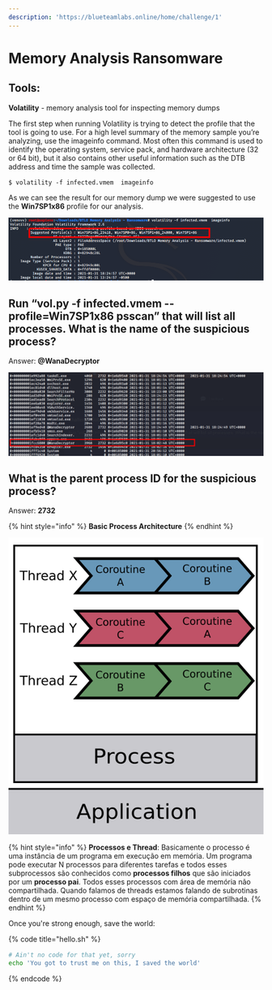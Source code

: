```yaml
---
description: 'https://blueteamlabs.online/home/challenge/1'
---
```


# Memory Analysis Ransomware

## Tools:

**Volatility** - memory analysis tool for inspecting memory dumps

The first step when running Volatility is trying to detect the profile that the tool is going to use. For a high level summary of the memory sample you’re analyzing, use the imageinfo command. Most often this command is used to identify the operating system, service pack, and hardware architecture \(32 or 64 bit\), but it also contains other useful information such as the DTB address and time the sample was collected.

```
$ volatility -f infected.vmem  imageinfo

```

As we can see the result for our memory dump we were suggested to use the **Win7SP1x86** profile for our analysis.

![Volatility profile suggestion](../../.gitbook/assets/image%20%281%29.png)

## Run “vol.py -f infected.vmem --profile=Win7SP1x86 psscan” that will list all processes. What is the name of the suspicious process? 

Answer: **@WanaDecryptor**

![psscan plugin output](../../.gitbook/assets/image%20%283%29.png)

## What is the parent process ID for the suspicious process?

Answer: **2732**

{% hint style="info" %}
**Basic Process Architecture**
{% endhint %}

![](../../.gitbook/assets/image%20%287%29.png)

{% hint style="info" %}
 **Processos e Thread**: Basicamente o processo é uma instância de um programa em execução em memória. Um programa pode executar N processos para diferentes tarefas e todos esses subprocessos são conhecidos como **processos filhos** que são iniciados por um **processo pai**. Todos esses processos com área de memória não compartilhada. Quando falamos de threads estamos falando de subrotinas dentro de um mesmo processo com espaço de memória compartilhada.
{% endhint %}

Once you're strong enough, save the world:

{% code title="hello.sh" %}
```bash
# Ain't no code for that yet, sorry
echo 'You got to trust me on this, I saved the world'
```
{% endcode %}




